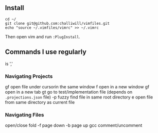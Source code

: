 ## Install
```
cd ~/
git clone git@github.com:challiwill/vimfiles.git
echo "source ~/.vimfiles/vimrc" >> ~/.vimrc
```
Then open vim and run `:PlugInstall`.


## Commands I use regularly

<Leader>	is ','

### Navigating Projects
gf 		open file under cursorin the same window
<c-w>f 		open in a new window
<c-w>gf		open in a new tab
gt		go to test/implementation file (depends on `.projections.json` file)
<ctrl>-p	fuzzy find file in same root directory
<Leader>e	open file from same directory as current file


###  Navigating Files
<space>		open/close fold
<ctrl>-f	page down
<ctrl>-b	page up
gcc		comment/uncomment
